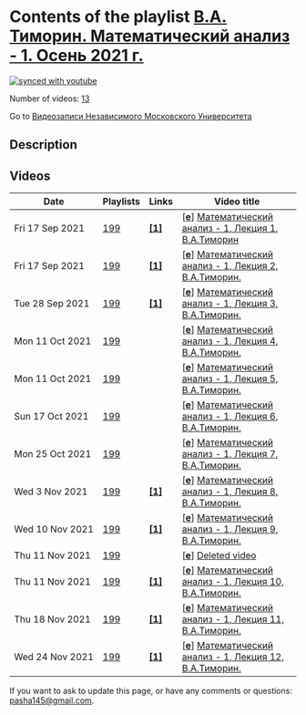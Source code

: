# Contents of the playlist [В.А. Тиморин. Математический анализ - 1. Осень 2021 г.](https://www.youtube.com/playlist?list=PLp9ABVh6_x4F8kk99Wfwj7qvGLREa2H5G)

[![synced with youtube](https://img.shields.io/github/last-commit/mathphysschool/mathphysschool.github.io/autoupdate1?label=synced%20with%20youtube)](https://github.com/mathphysschool/mathphysschool.github.io/commits/autoupdate1)

Number of videos: [13](#videos)

Go to [Видеозаписи Независимого Московского Университета](../README.md)

## Description



## Videos

|Date|Playlists|Links|Video title|
|---|---|---|---|
| Fri&nbsp;17&nbsp;Sep&nbsp;2021 | [199](../playlists/199 "В.А. Тиморин. Математический анализ - 1. Осень 2021 г.") | [**[1]**](https://ium.mccme.ru/f21/f21-Analiz1.html) | [[**e**](https://studio.youtube.com/video/A3rUS-WJDQc/edit "Edit")] [Математический анализ - 1, Лекция 1, В.А.Тиморин](https://www.youtube.com/watch?v=A3rUS-WJDQc&list=PLp9ABVh6_x4F8kk99Wfwj7qvGLREa2H5G "https://ium.mccme.ru/f21/f21-Analiz1.html") |
| Fri&nbsp;17&nbsp;Sep&nbsp;2021 | [199](../playlists/199 "В.А. Тиморин. Математический анализ - 1. Осень 2021 г.") | [**[1]**](https://ium.mccme.ru/f21/f21-Analiz1.html) | [[**e**](https://studio.youtube.com/video/sIKCPgRBC-k/edit "Edit")] [Математический анализ - 1, Лекция 2, В.А.Тиморин.](https://www.youtube.com/watch?v=sIKCPgRBC-k&list=PLp9ABVh6_x4F8kk99Wfwj7qvGLREa2H5G "https://ium.mccme.ru/f21/f21-Analiz1.html") |
| Tue&nbsp;28&nbsp;Sep&nbsp;2021 | [199](../playlists/199 "В.А. Тиморин. Математический анализ - 1. Осень 2021 г.") | [**[1]**](https://ium.mccme.ru/f21/f21-Analiz1.html) | [[**e**](https://studio.youtube.com/video/tVCO7f3dNt4/edit "Edit")] [Математический анализ - 1, Лекция 3, В.А.Тиморин.](https://www.youtube.com/watch?v=tVCO7f3dNt4&list=PLp9ABVh6_x4F8kk99Wfwj7qvGLREa2H5G "Подробнее о курсе: https://ium.mccme.ru/f21/f21-Analiz1.html") |
| Mon&nbsp;11&nbsp;Oct&nbsp;2021 | [199](../playlists/199 "В.А. Тиморин. Математический анализ - 1. Осень 2021 г.") |  | [[**e**](https://studio.youtube.com/video/s1QPAMycgrc/edit "Edit")] [Математический анализ - 1, Лекция 4, В.А.Тиморин.](https://www.youtube.com/watch?v=s1QPAMycgrc&list=PLp9ABVh6_x4F8kk99Wfwj7qvGLREa2H5G "29.09.2021 г.") |
| Mon&nbsp;11&nbsp;Oct&nbsp;2021 | [199](../playlists/199 "В.А. Тиморин. Математический анализ - 1. Осень 2021 г.") |  | [[**e**](https://studio.youtube.com/video/NQ05TmhBxGk/edit "Edit")] [Математический анализ - 1, Лекция 5, В.А.Тиморин.](https://www.youtube.com/watch?v=NQ05TmhBxGk&list=PLp9ABVh6_x4F8kk99Wfwj7qvGLREa2H5G "06.10.2021 г.") |
| Sun&nbsp;17&nbsp;Oct&nbsp;2021 | [199](../playlists/199 "В.А. Тиморин. Математический анализ - 1. Осень 2021 г.") |  | [[**e**](https://studio.youtube.com/video/KnMljC1v08M/edit "Edit")] [Математический анализ - 1, Лекция 6, В.А.Тиморин.](https://www.youtube.com/watch?v=KnMljC1v08M&list=PLp9ABVh6_x4F8kk99Wfwj7qvGLREa2H5G) |
| Mon&nbsp;25&nbsp;Oct&nbsp;2021 | [199](../playlists/199 "В.А. Тиморин. Математический анализ - 1. Осень 2021 г.") |  | [[**e**](https://studio.youtube.com/video/8EPm_897i4A/edit "Edit")] [Математический анализ - 1, Лекция 7, В.А.Тиморин.](https://www.youtube.com/watch?v=8EPm_897i4A&list=PLp9ABVh6_x4F8kk99Wfwj7qvGLREa2H5G) |
| Wed&nbsp;3&nbsp;Nov&nbsp;2021 | [199](../playlists/199 "В.А. Тиморин. Математический анализ - 1. Осень 2021 г.") | [**[1]**](https://ium.mccme.ru/f21/f21-Analiz1.html) | [[**e**](https://studio.youtube.com/video/ubBRBJ24POA/edit "Edit")] [Математический анализ - 1, Лекция 8, В.А.Тиморин.](https://www.youtube.com/watch?v=ubBRBJ24POA&list=PLp9ABVh6_x4F8kk99Wfwj7qvGLREa2H5G "https://ium.mccme.ru/f21/f21-Analiz1.html") |
| Wed&nbsp;10&nbsp;Nov&nbsp;2021 | [199](../playlists/199 "В.А. Тиморин. Математический анализ - 1. Осень 2021 г.") | [**[1]**](https://ium.mccme.ru/f21/f21-Analiz1.html) | [[**e**](https://studio.youtube.com/video/qi2aPkF1m3I/edit "Edit")] [Математический анализ - 1, Лекция 9, В.А.Тиморин.](https://www.youtube.com/watch?v=qi2aPkF1m3I&list=PLp9ABVh6_x4F8kk99Wfwj7qvGLREa2H5G "https://ium.mccme.ru/f21/f21-Analiz1.html") |
| Thu&nbsp;11&nbsp;Nov&nbsp;2021 | [199](../playlists/199 "В.А. Тиморин. Математический анализ - 1. Осень 2021 г.") |  | [[**e**](https://studio.youtube.com/video/Qo5S_HIPXfc/edit "Edit")] [Deleted video](https://www.youtube.com/watch?v=Qo5S_HIPXfc&list=PLp9ABVh6_x4F8kk99Wfwj7qvGLREa2H5G "This video is unavailable.") |
| Thu&nbsp;11&nbsp;Nov&nbsp;2021 | [199](../playlists/199 "В.А. Тиморин. Математический анализ - 1. Осень 2021 г.") | [**[1]**](https://ium.mccme.ru/f21/f21-Analiz1.html) | [[**e**](https://studio.youtube.com/video/Iy5LSQ2Mpf8/edit "Edit")] [Математический анализ - 1, Лекция 10, В.А.Тиморин.](https://www.youtube.com/watch?v=Iy5LSQ2Mpf8&list=PLp9ABVh6_x4F8kk99Wfwj7qvGLREa2H5G "https://ium.mccme.ru/f21/f21-Analiz1.html") |
| Thu&nbsp;18&nbsp;Nov&nbsp;2021 | [199](../playlists/199 "В.А. Тиморин. Математический анализ - 1. Осень 2021 г.") | [**[1]**](https://ium.mccme.ru/f21/f21-Analiz1.html) | [[**e**](https://studio.youtube.com/video/B43md-aJKPg/edit "Edit")] [Математический анализ - 1, Лекция 11, В.А.Тиморин.](https://www.youtube.com/watch?v=B43md-aJKPg&list=PLp9ABVh6_x4F8kk99Wfwj7qvGLREa2H5G "https://ium.mccme.ru/f21/f21-Analiz1.html") |
| Wed&nbsp;24&nbsp;Nov&nbsp;2021 | [199](../playlists/199 "В.А. Тиморин. Математический анализ - 1. Осень 2021 г.") | [**[1]**](https://ium.mccme.ru/f21/f21-Analiz1.html) | [[**e**](https://studio.youtube.com/video/W6ftaWZTPIQ/edit "Edit")] [Математический анализ - 1, Лекция 12, В.А.Тиморин.](https://www.youtube.com/watch?v=W6ftaWZTPIQ&list=PLp9ABVh6_x4F8kk99Wfwj7qvGLREa2H5G "https://ium.mccme.ru/f21/f21-Analiz1.html") |


 If you want to ask to update this page, or have any comments or questions: <pasha145@gmail.com>.